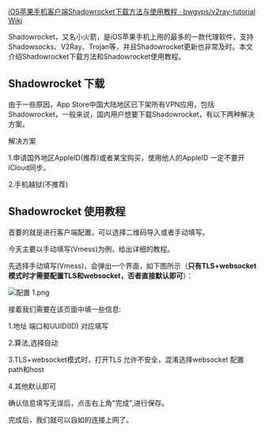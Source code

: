 [iOS苹果手机客户端Shadowrocket下载方法与使用教程 · bwgvps/v2ray-tutorial Wiki](https://github.com/bwgvps/v2ray-tutorial/wiki/iOS%E8%8B%B9%E6%9E%9C%E6%89%8B%E6%9C%BA%E5%AE%A2%E6%88%B7%E7%AB%AFShadowrocket%E4%B8%8B%E8%BD%BD%E6%96%B9%E6%B3%95%E4%B8%8E%E4%BD%BF%E7%94%A8%E6%95%99%E7%A8%8B)

Shadowrocket，又名小火箭，是iOS苹果手机上用的最多的一款代理软件，支持Shadowsocks、V2Ray、Trojan等，并且Shadowrocket更新也非常及时。本文介绍Shadowrocket下载方法和Shadowrocket使用教程。

## Shadowrocket 下载

由于一些原因，App Store中国大陆地区已下架所有VPN应用，包括Shadowrocket，一般来说，国内用户想要下载Shadowrocket，有以下两种解决方案。

解决方案

1.申请国外地区AppleID(推荐)或者某宝购买，使用他人的AppleID 一定不要开iCloud同步。

2.手机越狱(不推荐)

## Shadowrocket 使用教程

首要的就是进行客户端配置，可以选择二维码导入或者手动填写。

今天主要以手动填写(Vmess)为例，给出详细的教程。

先选择手动填写(Vmess)，会弹出一个界面，如下图所示（**只有TLS+websocket模式时才需要配置TLS和websocket，否者直接默认即可**）：

![配置 1.png](https://camo.githubusercontent.com/1a8f56e4e858ea4debc035084052367e32089d0455c27a18855593a41fe4411c/68747470733a2f2f692e6c6f6c692e6e65742f323032312f30382f30332f6270573172346449515877394776612e706e67)

接着我们需要在该页面中填一些信息:

1.地址 端口和UUID(ID) 对应填写

2.算法,选择自动

3.TLS+websocket模式时，打开TLS 允许不安全，混淆选择websocket 配置path和host

4.其他默认即可

确认信息填写无误后，点击右上角"完成",进行保存。

完成后，我们就可以自如的连接上网了。
